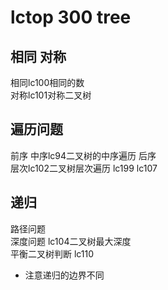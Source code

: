 # lctop 300  tree 
## 相同 对称 
相同lc100相同的数  
对称lc101对称二叉树
## 遍历问题
前序 
中序lc94二叉树的中序遍历 
后序  
层次lc102二叉树层次遍历  lc199 lc107
## 递归
路径问题  
深度问题 lc104二叉树最大深度  
平衡二叉树判断 lc110  
* 注意递归的边界不同  
